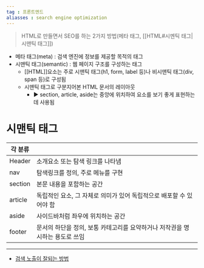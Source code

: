 ```yaml
---
tag : 프론트엔드
aliasses : search engine optimization
---
```


> HTML로 만들면서 SEO를 하는 2가지 방법(메타 태그, [[HTML#시멘틱 태그|시맨틱 태그]])

- 메타 태그(meta) : 검색 엔진에 정보를 제공할 목적의 태그
- 시맨틱 태그(semantic) : 웹 페이지 구조를 구성하는 태그
	- [[HTML]]요소는 주로 시맨틱 태그(h1, form, label 등)나 비시맨틱 태그(div, span 등)로 구성됨
	- 시맨틱 태그로 구분지어본 HTML 문서의 레이아웃
		- ▶️ section, article, aside는 중앙에 위치하여 요소를 보기 좋게 표현하는 데 사용됨

# 시맨틱 태그
| 각 분류    |                                             |
|---------|---------------------------------------------|
| Header  | 소개요소 또는 탐색 링크를 나타냄                          |
| nav     | 탐색링크를 정의, 주로 메뉴를 구현                         |
| section | 본문 내용을 포함하는 공간                              |
| article | 독립적인 요소, 그 자체로 의미가 있어 독립적으로 배포할 수 있어야 함     |
| aside   | 사이드바처럼 좌우에 위치하는 공간                          |
| footer  | 문서의 하단을 정의, 보통 카테고리를 요약하거나 저작권을 명시하는 용도로 쓰임 |

----

- [검색 노출이 잘되는 방법](https://www.ascentkorea.com/3ways-not-to-be-indexed/)


